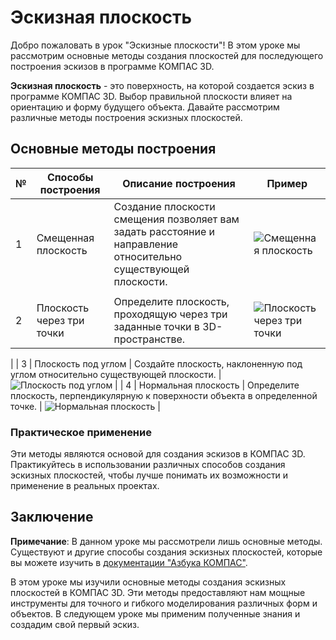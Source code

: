 # Эскизная плоскость

Добро пожаловать в урок "Эскизные плоскости"! В этом уроке мы рассмотрим основные методы создания плоскостей для последующего построения эскизов в программе КОМПАС 3D.

**Эскизная плоскость** - это поверхность, на которой создается эскиз в программе КОМПАС 3D. Выбор правильной плоскости влияет на ориентацию и форму будущего объекта. Давайте рассмотрим различные методы построения эскизных плоскостей.

## Основные методы построения

| №   | Способы построения        | Описание построения                                                                                            | Пример                                     |
| --- | ------------------------- | -------------------------------------------------------------------------------------------------------------- | ------------------------------------------ |
| 1   | Смещенная плоскость       | Создание плоскости смещения позволяет вам задать расстояние и направление относительно существующей плоскости. | ![Смещенная плоскость](https://github.com/NotACat1/COMPASS-3D-courses/assets/113008873/92d1ada4-89d2-43ee-9433-89ed4df2a4fe)
      |
| 2   | Плоскость через три точки | Определите плоскость, проходящую через три заданные точки в 3D-пространстве.                                   | ![Плоскость через три точки](https://github.com/NotACat1/COMPASS-3D-courses/assets/113008873/bad6952f-e400-4d9b-a785-3f3f07e6623f)
 |
| 3   | Плоскость под углом       | Создайте плоскость, наклоненную под углом относительно существующей плоскости.                                 | ![Плоскость под углом](https://github.com/NotACat1/COMPASS-3D-courses/assets/113008873/773cb414-858b-4b2f-93e8-a7bcf243b54b)
      |
| 4   | Нормальная плоскость      | Определите плоскость, перпендикулярную к поверхности объекта в определенной точке.                             | ![Нормальная плоскость](https://github.com/NotACat1/COMPASS-3D-courses/assets/113008873/c9ae1fa3-061d-4dde-a1f5-6502d8433428)
     |

### Практическое применение

Эти методы являются основой для создания эскизов в КОМПАС 3D. Практикуйтесь в использовании различных способов создания эскизных плоскостей, чтобы лучше понимать их возможности и применение в реальных проектах.

## Заключение

**Примечание**: В данном уроке мы рассмотрели лишь основные методы. Существуют и другие способы создания эскизных плоскостей, которые вы можете изучить в [документации "Азбука КОМПАС"](https://help.ascon.ru/KOMPAS/22/ru-RU/postroenie_ploskostey.html).

В этом уроке мы изучили основные методы создания эскизных плоскостей в КОМПАС 3D. Эти методы предоставляют нам мощные инструменты для точного и гибкого моделирования различных форм и объектов. В следующем уроке мы применим полученные знания и создадим свой первый эскиз.
